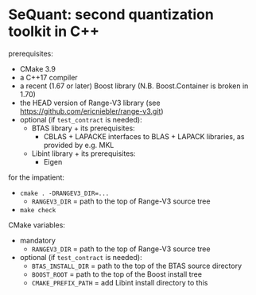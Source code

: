 SeQuant: second quantization toolkit in C++
===========================================

prerequisites:
  * CMake 3.9
  * a C++17 compiler
  * a recent (1.67 or later) Boost library (N.B. Boost.Container is broken in 1.70)
  * the HEAD version of Range-V3 library (see https://github.com/ericniebler/range-v3.git)
  * optional (if `test_contract` is needed):
    * BTAS library + its prerequisites:
      * CBLAS + LAPACKE interfaces to BLAS + LAPACK libraries, as provided by e.g. MKL
    * Libint library + its prerequisites:
      * Eigen

for the impatient:
  * `cmake . -DRANGEV3_DIR=...`
    * `RANGEV3_DIR` = path to the top of Range-V3 source tree
  * `make check`

CMake variables:
  * mandatory
    * `RANGEV3_DIR` = path to the top of Range-V3 source tree
  * optional (if `test_contract` is needed):
    * `BTAS_INSTALL_DIR` = path to the top of the BTAS source directory
    * `BOOST_ROOT` = path to the top of the Boost install tree
    * `CMAKE_PREFIX_PATH` = add Libint install directory to this


